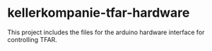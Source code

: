 # kellerkompanie-tfar-hardware
This project includes the files for the arduino hardware interface for controlling TFAR.
